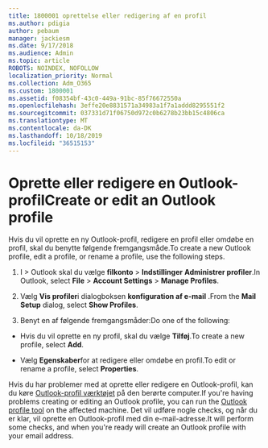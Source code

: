 ```yaml
---
title: 1800001 oprettelse eller redigering af en profil
ms.author: pdigia
author: pebaum
manager: jackiesm
ms.date: 9/17/2018
ms.audience: Admin
ms.topic: article
ROBOTS: NOINDEX, NOFOLLOW
localization_priority: Normal
ms.collection: Adm_O365
ms.custom: 1800001
ms.assetid: f08354bf-43c0-449a-91bc-85f76672550a
ms.openlocfilehash: 3effe20e8831571a34983a1f7a1addd8295551f2
ms.sourcegitcommit: 037331d71f06750d972c0b6278b23bb15c4806ca
ms.translationtype: MT
ms.contentlocale: da-DK
ms.lasthandoff: 10/18/2019
ms.locfileid: "36515153"
---
```

# <a name="create-or-edit-an-outlook-profile"></a><span data-ttu-id="97bb4-102">Oprette eller redigere en Outlook-profil</span><span class="sxs-lookup"><span data-stu-id="97bb4-102">Create or edit an Outlook profile</span></span>

<span data-ttu-id="97bb4-103">Hvis du vil oprette en ny Outlook-profil, redigere en profil eller omdøbe en profil, skal du benytte følgende fremgangsmåde.</span><span class="sxs-lookup"><span data-stu-id="97bb4-103">To create a new Outlook profile, edit a profile, or rename a profile, use the following steps.</span></span>
  
1. <span data-ttu-id="97bb4-104">I \> Outlook skal du vælge **filkonto** \> **Indstillinger** **Administrer profiler**.</span><span class="sxs-lookup"><span data-stu-id="97bb4-104">In Outlook, select **File** \> **Account Settings** \> **Manage Profiles**.</span></span>
    
2. <span data-ttu-id="97bb4-105">Vælg **Vis profiler**i dialogboksen **konfiguration af e-mail** .</span><span class="sxs-lookup"><span data-stu-id="97bb4-105">From the **Mail Setup** dialog, select **Show Profiles**.</span></span>
    
3. <span data-ttu-id="97bb4-106">Benyt en af følgende fremgangsmåder:</span><span class="sxs-lookup"><span data-stu-id="97bb4-106">Do one of the following:</span></span>
    
  - <span data-ttu-id="97bb4-107">Hvis du vil oprette en ny profil, skal du vælge **Tilføj**.</span><span class="sxs-lookup"><span data-stu-id="97bb4-107">To create a new profile, select **Add**.</span></span>
    
  - <span data-ttu-id="97bb4-108">Vælg **Egenskaber**for at redigere eller omdøbe en profil.</span><span class="sxs-lookup"><span data-stu-id="97bb4-108">To edit or rename a profile, select **Properties**.</span></span>
    
<span data-ttu-id="97bb4-109">Hvis du har problemer med at oprette eller redigere en Outlook-profil, kan du køre [Outlook-profil værktøjet](https://aka.ms/SaRA-OutlookSetupProfile) på den berørte computer.</span><span class="sxs-lookup"><span data-stu-id="97bb4-109">If you're having problems creating or editing an Outlook profile, you can run the [Outlook profile tool](https://aka.ms/SaRA-OutlookSetupProfile) on the affected machine.</span></span> <span data-ttu-id="97bb4-110">Det vil udføre nogle checks, og når du er klar, vil oprette en Outlook-profil med din e-mail-adresse.</span><span class="sxs-lookup"><span data-stu-id="97bb4-110">It will perform some checks, and when you're ready will create an Outlook profile with your email address.</span></span> 
  

